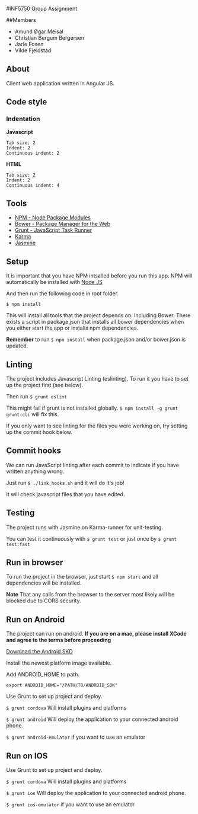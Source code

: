 #INF5750 Group Assignment

##Members
* Amund Øgar Meisal
* Christian Bergum Bergersen
* Jarle Fosen
* Vilde Fjeldstad

## About
Client web application written in Angular JS.

## Code style

### Indentation

**Javascript**
```
Tab size: 2
Indent: 2
Continuous indent: 2
```

**HTML**
```
Tab size: 2
Indent: 2
Continuous indent: 4
```

## Tools
* [NPM - Node Package Modules](http://npmjs.org/)
* [Bower - Package Manager for the Web](http://bower.io/)
* [Grunt - JavaScript Task Runner](http://gruntjs.com/)
* [Karma](http://karma-runner.github.io/)
* [Jasmine](http://jasmine.github.io/)

## Setup

It is important that you have NPM intsalled before you run this app.
NPM will automatically be installed with [Node JS](http://nodejs.org/)

And then run the following code in root folder.

```
$ npm install
```

This will install all tools that the project depends on. Including Bower.
There exists a script in package.json that installs all bower dependencies
when you either start the app or installs npm dependencies.

**Remember** to run `$ npm install` when package.json and/or bower.json is updated.


## Linting

The project includes Javascript Linting (eslinting).
To run it you have to set up the project first (see below).

Then run `$ grunt eslint`

This might fail if grunt is not installed globally. `$ npm install -g grunt grunt-cli` will fix this.

If you only want to see linting for the files you were working on, try
setting up the commit hook below.

## Commit hooks

We can run JavaScript linting after each commit to indicate if you have
written anything wrong.

Just run `$ ./link_hooks.sh` and it will do it's job!

It will check javascript files that you have edited.

## Testing

The project runs with Jasmine on Karma-runner for unit-testing.

You can test it continuously with `$ grunt test` or just once by `$ grunt test:fast`

## Run in browser

To run the project in the browser, just start `$ npm start` and all
dependencies will be installed.

**Note** That any calls from the browser to the server most likely will be blocked due to CORS security.

## Run on Android

The project can run on android. **If you are on a mac, please install XCode
and agree to the terms before proceeding**

[Download the Android SKD](http://developer.android.com/sdk/installing/index.html)

Install the newest platform image available.

Add ANDROID_HOME to path.

```
export ANDROID_HOME="/PATH/TO/ANDROID_SDK"
```

Use Grunt to set up project and deploy.

`$ grunt cordova` Will install plugins and platforms

`$ grunt android` Will deploy the application to your connected android phone.

`$ grunt android-emulator` if you want to use an emulator

## Run on IOS

Use Grunt to set up project and deploy.

`$ grunt cordova` Will install plugins and platforms

`$ grunt ios` Will deploy the application to your connected android phone.

`$ grunt ios-emulator` if you want to use an emulator
